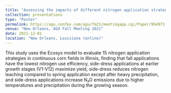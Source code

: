 ```yaml
---
title: "Assessing the impacts of different nitrogen application strategies on crop productivity and environmental sustainability in the U.S. Midwest"
collection: presentations
type: "Poster"
permalink: https://agu.confex.com/agu/fm21/meetingapp.cgi/Paper/954973
venue: "New Orleans, AGU Fall Meeting 2021"
date: 2021-12-01
location: "New Orleans, Louisiana (online)"
---
```


This study uses the Ecosys model to evaluate 15 nitrogen application strategies in continuous corn fields in Illinois, finding that fall applications have the lowest nitrogen use efficiency, side-dress applications at earlier growth stages (V1-V12) maximize yield, side-dress reduces nitrogen leaching compared to spring application except after heavy precipitation, and side-dress applications increase N₂O emissions due to higher temperatures and precipitation during the growing season.
